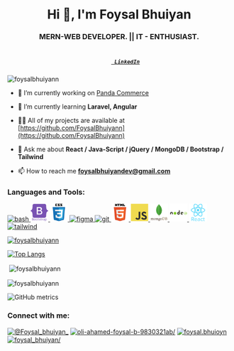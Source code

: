 <h1 align="center">Hi 👋, I'm Foysal Bhuiyan</h1>
<h3 align="center">MERN-WEB DEVELOPER. || IT - ENTHUSIAST.</h3>

<h5 align="center">
  <code>
    <a href="https://www.linkedin.com/in/oli-ahamed-foysal-b-9830321ab/" title="LinkedIn Profile"> LinkedIn</a></code>
</h5>

<p align="left"> <img src="https://komarev.com/ghpvc/?username=foysalbhuiyann&label=Profile%20views&color=0e75b6&style=flat" alt="foysalbhuiyann" /> </p>

- 🔭 I’m currently working on [Panda Commerce](https://foysalbhuiyann.github.io/panda-commerce/)

- 🌱 I’m currently learning **Laravel, Angular**

- 👨‍💻 All of my projects are available at [https://github.com/FoysalBhuiyann](https://github.com/FoysalBhuiyann)

- 💬 Ask me about **React / Java-Script / jQuery / MongoDB / Bootstrap / Tailwind**

- 📫 How to reach me **foysalbhuiyandev@gmail.com**

<h3 align="left">Languages and Tools:</h3>
<p align="left"> <a href="https://www.gnu.org/software/bash/" target="_blank" rel="noreferrer"> <img src="https://www.vectorlogo.zone/logos/gnu_bash/gnu_bash-icon.svg" alt="bash" width="40" height="40"/> </a> <a href="https://getbootstrap.com" target="_blank" rel="noreferrer"> <img src="https://raw.githubusercontent.com/devicons/devicon/master/icons/bootstrap/bootstrap-plain-wordmark.svg" alt="bootstrap" width="40" height="40"/> </a> <a href="https://www.w3schools.com/css/" target="_blank" rel="noreferrer"> <img src="https://raw.githubusercontent.com/devicons/devicon/master/icons/css3/css3-original-wordmark.svg" alt="css3" width="40" height="40"/> </a> <a href="https://www.figma.com/" target="_blank" rel="noreferrer"> <img src="https://www.vectorlogo.zone/logos/figma/figma-icon.svg" alt="figma" width="40" height="40"/> </a> <a href="https://git-scm.com/" target="_blank" rel="noreferrer"> <img src="https://www.vectorlogo.zone/logos/git-scm/git-scm-icon.svg" alt="git" width="40" height="40"/> </a> <a href="https://www.w3.org/html/" target="_blank" rel="noreferrer"> <img src="https://raw.githubusercontent.com/devicons/devicon/master/icons/html5/html5-original-wordmark.svg" alt="html5" width="40" height="40"/> </a> <a href="https://developer.mozilla.org/en-US/docs/Web/JavaScript" target="_blank" rel="noreferrer"> <img src="https://raw.githubusercontent.com/devicons/devicon/master/icons/javascript/javascript-original.svg" alt="javascript" width="40" height="40"/> </a> <a href="https://www.mongodb.com/" target="_blank" rel="noreferrer"> <img src="https://raw.githubusercontent.com/devicons/devicon/master/icons/mongodb/mongodb-original-wordmark.svg" alt="mongodb" width="40" height="40"/> </a> <a href="https://nodejs.org" target="_blank" rel="noreferrer"> <img src="https://raw.githubusercontent.com/devicons/devicon/master/icons/nodejs/nodejs-original-wordmark.svg" alt="nodejs" width="40" height="40"/> </a> <a href="https://reactjs.org/" target="_blank" rel="noreferrer"> <img src="https://raw.githubusercontent.com/devicons/devicon/master/icons/react/react-original-wordmark.svg" alt="react" width="40" height="40"/> </a> <a href="https://tailwindcss.com/" target="_blank" rel="noreferrer"> <img src="https://www.vectorlogo.zone/logos/tailwindcss/tailwindcss-icon.svg" alt="tailwind" width="40" height="40"/> </a> </p>


<p align="left"> <a href="https://github.com/ryo-ma/github-profile-trophy"><img src="https://github-profile-trophy.vercel.app/?username=foysalbhuiyann" alt="foysalbhuiyann" /></a> </p>

[![Top Langs](https://github-readme-stats.vercel.app/api/top-langs/?username=FoysalBhuiyann)](https://github.com/anuraghazra/github-readme-stats)

<p>&nbsp;<img align="center" src="https://github-readme-stats.vercel.app/api?username=foysalbhuiyann&show_icons=true&locale=en" alt="foysalbhuiyann" /></p>

<p><img align="center" src="https://github-readme-streak-stats.herokuapp.com/?user=foysalbhuiyann&theme=dark" alt="foysalbhuiyann" /></p>

![GitHub metrics](https://metrics.lecoq.io/FoysalBhuiyann)   

<h3 align="left">Connect with me:</h3>
<p align="left">
<a href="https://twitter.com/@Foysal_bhuiyan_" target="blank"><img align="center" src="https://raw.githubusercontent.com/rahuldkjain/github-profile-readme-generator/master/src/images/icons/Social/twitter.svg" alt="@Foysal_bhuiyan_" height="30" width="40" /></a>
<a href="https://linkedin.com/in/oli-ahamed-foysal-b-9830321ab/" target="blank"><img align="center" src="https://raw.githubusercontent.com/rahuldkjain/github-profile-readme-generator/master/src/images/icons/Social/linked-in-alt.svg" alt="oli-ahamed-foysal-b-9830321ab/" height="30" width="40" /></a>
<a href="https://fb.com/foysal.bhuioyn" target="blank"><img align="center" src="https://raw.githubusercontent.com/rahuldkjain/github-profile-readme-generator/master/src/images/icons/Social/facebook.svg" alt="foysal.bhuioyn" height="30" width="40" /></a>
<a href="https://www.leetcode.com/foysal_bhuiyan/" target="blank"><img align="center" src="https://raw.githubusercontent.com/rahuldkjain/github-profile-readme-generator/master/src/images/icons/Social/leet-code.svg" alt="foysal_bhuiyan/" height="30" width="40" /></a>
</p>
